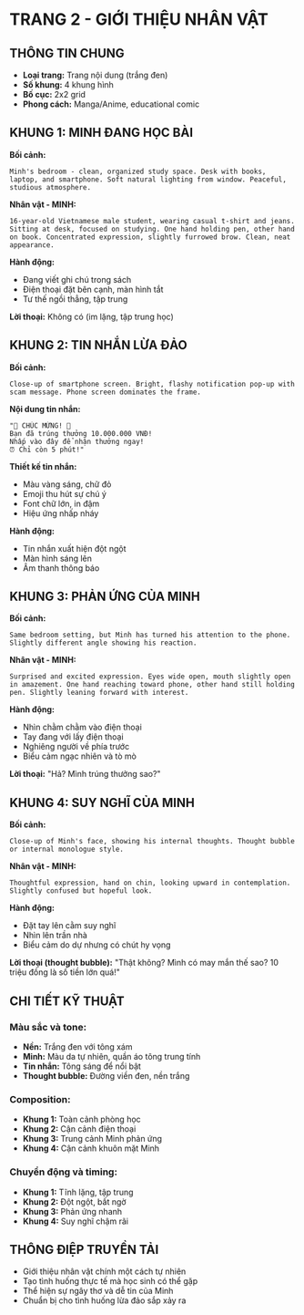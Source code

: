 # TRANG 2 - GIỚI THIỆU NHÂN VẬT

## THÔNG TIN CHUNG
- **Loại trang:** Trang nội dung (trắng đen)
- **Số khung:** 4 khung hình
- **Bố cục:** 2x2 grid
- **Phong cách:** Manga/Anime, educational comic

## KHUNG 1: MINH ĐANG HỌC BÀI
**Bối cảnh:**
```
Minh's bedroom - clean, organized study space. Desk with books, laptop, and smartphone. Soft natural lighting from window. Peaceful, studious atmosphere.
```

**Nhân vật - MINH:**
```
16-year-old Vietnamese male student, wearing casual t-shirt and jeans. Sitting at desk, focused on studying. One hand holding pen, other hand on book. Concentrated expression, slightly furrowed brow. Clean, neat appearance.
```

**Hành động:**
- Đang viết ghi chú trong sách
- Điện thoại đặt bên cạnh, màn hình tắt
- Tư thế ngồi thẳng, tập trung

**Lời thoại:** Không có (im lặng, tập trung học)

## KHUNG 2: TIN NHẮN LỪA ĐẢO
**Bối cảnh:**
```
Close-up of smartphone screen. Bright, flashy notification pop-up with scam message. Phone screen dominates the frame.
```

**Nội dung tin nhắn:**
```
"🎉 CHÚC MỪNG! 🎉
Bạn đã trúng thưởng 10.000.000 VNĐ!
Nhấp vào đây để nhận thưởng ngay!
⏰ Chỉ còn 5 phút!"
```

**Thiết kế tin nhắn:**
- Màu vàng sáng, chữ đỏ
- Emoji thu hút sự chú ý
- Font chữ lớn, in đậm
- Hiệu ứng nhấp nháy

**Hành động:**
- Tin nhắn xuất hiện đột ngột
- Màn hình sáng lên
- Âm thanh thông báo

## KHUNG 3: PHẢN ỨNG CỦA MINH
**Bối cảnh:**
```
Same bedroom setting, but Minh has turned his attention to the phone. Slightly different angle showing his reaction.
```

**Nhân vật - MINH:**
```
Surprised and excited expression. Eyes wide open, mouth slightly open in amazement. One hand reaching toward phone, other hand still holding pen. Slightly leaning forward with interest.
```

**Hành động:**
- Nhìn chằm chằm vào điện thoại
- Tay đang với lấy điện thoại
- Nghiêng người về phía trước
- Biểu cảm ngạc nhiên và tò mò

**Lời thoại:** "Hả? Mình trúng thưởng sao?"

## KHUNG 4: SUY NGHĨ CỦA MINH
**Bối cảnh:**
```
Close-up of Minh's face, showing his internal thoughts. Thought bubble or internal monologue style.
```

**Nhân vật - MINH:**
```
Thoughtful expression, hand on chin, looking upward in contemplation. Slightly confused but hopeful look.
```

**Hành động:**
- Đặt tay lên cằm suy nghĩ
- Nhìn lên trần nhà
- Biểu cảm do dự nhưng có chút hy vọng

**Lời thoại (thought bubble):** "Thật không? Mình có may mắn thế sao? 10 triệu đồng là số tiền lớn quá!"

## CHI TIẾT KỸ THUẬT

### Màu sắc và tone:
- **Nền:** Trắng đen với tông xám
- **Minh:** Màu da tự nhiên, quần áo tông trung tính
- **Tin nhắn:** Tông sáng để nổi bật
- **Thought bubble:** Đường viền đen, nền trắng

### Composition:
- **Khung 1:** Toàn cảnh phòng học
- **Khung 2:** Cận cảnh điện thoại
- **Khung 3:** Trung cảnh Minh phản ứng
- **Khung 4:** Cận cảnh khuôn mặt Minh

### Chuyển động và timing:
- **Khung 1:** Tĩnh lặng, tập trung
- **Khung 2:** Đột ngột, bất ngờ
- **Khung 3:** Phản ứng nhanh
- **Khung 4:** Suy nghĩ chậm rãi

## THÔNG ĐIỆP TRUYỀN TẢI
- Giới thiệu nhân vật chính một cách tự nhiên
- Tạo tình huống thực tế mà học sinh có thể gặp
- Thể hiện sự ngây thơ và dễ tin của Minh
- Chuẩn bị cho tình huống lừa đảo sắp xảy ra
